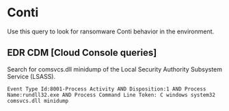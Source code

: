 # Conti

Use this query to look for ransomware Conti behavior in the environment.

## EDR CDM [Cloud Console queries]

Search for comsvcs.dll minidump of the Local Security Authority Subsystem Service (LSASS).

```
Event Type Id:8001-Process Activity AND Disposition:1 AND Process Name:rundll32.exe AND Process Command Line Token: C windows system32 comsvcs.dll minidump
```
